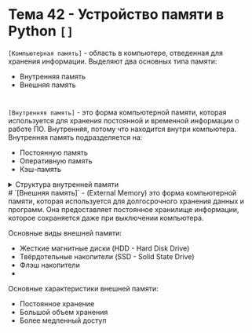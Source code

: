 # Тема 42 - Устройство памяти в Python `[]`

`[Компьютерная память]` - область в компьютере, отведенная для хранения информации. Выделяют два основных типа памяти:

   - Внутренняя память
   - Внешняя память
#

`[Внутренняя память]` - это форма компьютерной памяти, которая используется для хранения постоянной и временной информации о работе ПО. Внутренняя, потому что находится внутри компьютера. Внутренняя память подразделяется на:

 - Постоянную память
 - Оперативную память
 - Кэш-память

<details>
<summary>Структура внутренней памяти</summary> 

- `[Постоянная память]` - ROM (Read Only Memory) - это тип памяти компьютера, в которой информация может быть записана только один раз, а затем остается неизменной или только для чтения. ROM используется для хранения постоянной информации, такой как начальная загрузка компьютера (BIOS или UEFI), основные инструкции для запуска операционной системы и другие важные данные, которые не должны изменяться.

- Постоянная память — устройство для долговременного хранения программ и данных.
#
- `[Оперативная память]` - RAM (Random Access Memory) - это форма компьютерной памяти, которая используется для временного хранения данных и инструкций во время выполнения программ. Она обеспечивает быстрый доступ к данным, которые процессор может использовать непосредственно, и предоставляет рабочее пространство для операционной системы и приложений.

- Оперативная память волатильна - данные в ней хранятся только во время работы компьютера и теряются при его выключении.
- Оперативная память характеризуется высоким быстродействием и относительно малой емкостью.
#
- `[Кэш-память]` -  (Cache Memory) это небольшая, но очень быстрая форма компьютерной памяти, которая используется для временного хранения данных, наиболее часто используемых процессором. Её цель - ускорить доступ к данным, уменьшая время ожидания процессора при доступе к информации.

- Кэш-память работает как буфер между процессором и оперативной памятью, кэш-память содержит копии данных, которые процессор часто запрашивает, что позволяет уменьшить задержки при доступе к оперативной памяти.

`[Кэш-память имеет 3 уровня: L1, L2, L3]`

- Кэш первого уровня (L1) - располагается в самом процессоре, что делает его самым быстрым, но и наименее емким.
- Кэш второго уровня (L2) - второй уровень более масштабный, нежели первый, но в результате, обладает меньшими скоростными характеристиками.
- Кэш третьего уровня (L3) - третий уровень, более медленный, нежели два предыдущих. Но всё равно он гораздо быстрее, чем оперативная память. 

</details>
#
`[Внешняя память]` - (External Memory) это форма компьютерной памяти, которая используется для долгосрочного хранения данных и программ. Она предоставляет постоянное хранилище информации, которое сохраняется даже при выключении компьютера.

Основные виды внешней памяти:

- Жесткие магнитные диски (HDD - Hard Disk Drive)
- Твёрдотельные накопители (SSD - Solid State Drive)
- Флэш накопители
- 
Основные характеристики внешней памяти:

- Постоянное хранение
- Большой объем хранения
- Более медленный доступ








